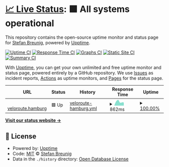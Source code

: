 # [📈 Live Status](https://breunigs.github.io/veloroute-upptime): <!--live status--> **🟩 All systems operational**

This repository contains the open-source uptime monitor and status page for [Stefan Breunig](https://breunigs.github.io/veloroute-upptime), powered by [Upptime](https://github.com/upptime/upptime).

[![Uptime CI](https://github.com/breunigs/veloroute-upptime/workflows/Uptime%20CI/badge.svg)](https://github.com/breunigs/veloroute-upptime/actions?query=workflow%3A%22Uptime+CI%22)
[![Response Time CI](https://github.com/breunigs/veloroute-upptime/workflows/Response%20Time%20CI/badge.svg)](https://github.com/breunigs/veloroute-upptime/actions?query=workflow%3A%22Response+Time+CI%22)
[![Graphs CI](https://github.com/breunigs/veloroute-upptime/workflows/Graphs%20CI/badge.svg)](https://github.com/breunigs/veloroute-upptime/actions?query=workflow%3A%22Graphs+CI%22)
[![Static Site CI](https://github.com/breunigs/veloroute-upptime/workflows/Static%20Site%20CI/badge.svg)](https://github.com/breunigs/veloroute-upptime/actions?query=workflow%3A%22Static+Site+CI%22)
[![Summary CI](https://github.com/breunigs/veloroute-upptime/workflows/Summary%20CI/badge.svg)](https://github.com/breunigs/veloroute-upptime/actions?query=workflow%3A%22Summary+CI%22)

With [Upptime](https://upptime.js.org), you can get your own unlimited and free uptime monitor and status page, powered entirely by a GitHub repository. We use [Issues](https://github.com/breunigs/veloroute-upptime/issues) as incident reports, [Actions](https://github.com/breunigs/veloroute-upptime/actions) as uptime monitors, and [Pages](https://breunigs.github.io/veloroute-upptime) for the status page.

<!--start: status pages-->
<!-- This summary is generated by Upptime (https://github.com/upptime/upptime) -->
<!-- Do not edit this manually, your changes will be overwritten -->
<!-- prettier-ignore -->
| URL | Status | History | Response Time | Uptime |
| --- | ------ | ------- | ------------- | ------ |
| <img alt="" src="https://icons.duckduckgo.com/ip3/veloroute.hamburg.ico" height="13"> [veloroute.hamburg](https://veloroute.hamburg/updates.atom) | 🟩 Up | [veloroute-hamburg.yml](https://github.com/breunigs/veloroute-upptime/commits/HEAD/history/veloroute-hamburg.yml) | <details><summary><img alt="Response time graph" src="./graphs/veloroute-hamburg/response-time-week.png" height="20"> 862ms</summary><br><a href="https://breunigs.github.io/veloroute-upptime/history/veloroute-hamburg"><img alt="Response time 873" src="https://img.shields.io/endpoint?url=https%3A%2F%2Fraw.githubusercontent.com%2Fbreunigs%2Fveloroute-upptime%2FHEAD%2Fapi%2Fveloroute-hamburg%2Fresponse-time.json"></a><br><a href="https://breunigs.github.io/veloroute-upptime/history/veloroute-hamburg"><img alt="24-hour response time 908" src="https://img.shields.io/endpoint?url=https%3A%2F%2Fraw.githubusercontent.com%2Fbreunigs%2Fveloroute-upptime%2FHEAD%2Fapi%2Fveloroute-hamburg%2Fresponse-time-day.json"></a><br><a href="https://breunigs.github.io/veloroute-upptime/history/veloroute-hamburg"><img alt="7-day response time 862" src="https://img.shields.io/endpoint?url=https%3A%2F%2Fraw.githubusercontent.com%2Fbreunigs%2Fveloroute-upptime%2FHEAD%2Fapi%2Fveloroute-hamburg%2Fresponse-time-week.json"></a><br><a href="https://breunigs.github.io/veloroute-upptime/history/veloroute-hamburg"><img alt="30-day response time 825" src="https://img.shields.io/endpoint?url=https%3A%2F%2Fraw.githubusercontent.com%2Fbreunigs%2Fveloroute-upptime%2FHEAD%2Fapi%2Fveloroute-hamburg%2Fresponse-time-month.json"></a><br><a href="https://breunigs.github.io/veloroute-upptime/history/veloroute-hamburg"><img alt="1-year response time 883" src="https://img.shields.io/endpoint?url=https%3A%2F%2Fraw.githubusercontent.com%2Fbreunigs%2Fveloroute-upptime%2FHEAD%2Fapi%2Fveloroute-hamburg%2Fresponse-time-year.json"></a></details> | <details><summary><a href="https://breunigs.github.io/veloroute-upptime/history/veloroute-hamburg">100.00%</a></summary><a href="https://breunigs.github.io/veloroute-upptime/history/veloroute-hamburg"><img alt="All-time uptime 99.12%" src="https://img.shields.io/endpoint?url=https%3A%2F%2Fraw.githubusercontent.com%2Fbreunigs%2Fveloroute-upptime%2FHEAD%2Fapi%2Fveloroute-hamburg%2Fuptime.json"></a><br><a href="https://breunigs.github.io/veloroute-upptime/history/veloroute-hamburg"><img alt="24-hour uptime 100.00%" src="https://img.shields.io/endpoint?url=https%3A%2F%2Fraw.githubusercontent.com%2Fbreunigs%2Fveloroute-upptime%2FHEAD%2Fapi%2Fveloroute-hamburg%2Fuptime-day.json"></a><br><a href="https://breunigs.github.io/veloroute-upptime/history/veloroute-hamburg"><img alt="7-day uptime 100.00%" src="https://img.shields.io/endpoint?url=https%3A%2F%2Fraw.githubusercontent.com%2Fbreunigs%2Fveloroute-upptime%2FHEAD%2Fapi%2Fveloroute-hamburg%2Fuptime-week.json"></a><br><a href="https://breunigs.github.io/veloroute-upptime/history/veloroute-hamburg"><img alt="30-day uptime 100.00%" src="https://img.shields.io/endpoint?url=https%3A%2F%2Fraw.githubusercontent.com%2Fbreunigs%2Fveloroute-upptime%2FHEAD%2Fapi%2Fveloroute-hamburg%2Fuptime-month.json"></a><br><a href="https://breunigs.github.io/veloroute-upptime/history/veloroute-hamburg"><img alt="1-year uptime 100.00%" src="https://img.shields.io/endpoint?url=https%3A%2F%2Fraw.githubusercontent.com%2Fbreunigs%2Fveloroute-upptime%2FHEAD%2Fapi%2Fveloroute-hamburg%2Fuptime-year.json"></a></details>

<!--end: status pages-->

[**Visit our status website →**](https://breunigs.github.io/veloroute-upptime)

## 📄 License

- Powered by: [Upptime](https://github.com/upptime/upptime)
- Code: [MIT](./LICENSE) © [Stefan Breunig](https://breunigs.github.io/veloroute-upptime)
- Data in the `./history` directory: [Open Database License](https://opendatacommons.org/licenses/odbl/1-0/)
